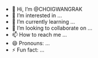 - 👋 Hi, I’m @CHOIGWANGRAK
- 👀 I’m interested in ...
- 🌱 I’m currently learning ...
- 💞️ I’m looking to collaborate on ...
- 📫 How to reach me ...
- 😄 Pronouns: ...
- ⚡ Fun fact: ...

<!---
CHOIGWANGRAK/CHOIGWANGRAK is a ✨ special ✨ repository because its `README.md` (this file) appears on your GitHub profile.
You can click the Preview link to take a look at your changes.
--->
